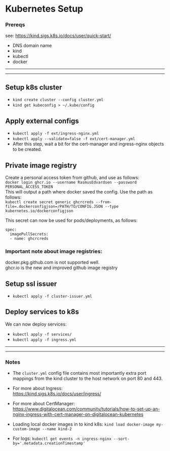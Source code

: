 # Kubernetes Setup
### Prereqs
see: https://kind.sigs.k8s.io/docs/user/quick-start/
* DNS domain name
* kind
* kubectl    
* docker

___
___

## Setup k8s cluster
* `kind create cluster --config cluster.yml`
* `kind get kubeconfig > ~/.kube/config`

## Apply external configs
* `kubectl apply -f ext/ingress-nginx.yml`
* `kubectl apply --validate=false -f ext/cert-manager.yml`
* After this step, wait a bit for the cert-manager and ingress-nginx objects to be created.

## Private image registry
Create a personal access token from github, and use as follows: \
`docker login ghcr.io --username RasmusEdvardsen --password PERSONAL_ACCESS_TOKEN` \
This will output a path where docker saved the config. Use the path as follows: \
`kubectl create secret generic ghcrcreds --from-file=.dockerconfigjson=/PATH/TO/CONFIG.JSON --type kubernetes.io/dockerconfigjson`

This secret can now be used for pods/deployments, as follows:
```
spec:
  imagePullSecrets:
  - name: ghcrcreds
```

### Important note about image registries:
docker.pkg.github.com is not supported well. \
ghcr.io is the new and improved github image registry

## Setup ssl issuer
* `kubectl apply -f cluster-issuer.yml`

## Deploy services to k8s
We can now deploy services:
* `kubectl apply -f services/`
* `kubectl apply -f ingress.yml`

___
___

### Notes
* The `cluster.yml` config file contains most importantly extra port mappings from the kind cluster to the host network on port 80 and 443.

* For more about Ingress: \
    https://kind.sigs.k8s.io/docs/user/ingress/

* For more about CertManager: \
    https://www.digitalocean.com/community/tutorials/how-to-set-up-an-nginx-ingress-with-cert-manager-on-digitalocean-kubernetes

* Loading local docker images in to kind k8s: `kind load docker-image my-custom-image --name kind-2`

* For logs: `kubectl get events -n ingress-nginx --sort-by='.metadata.creationTimestamp'`
